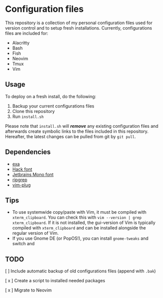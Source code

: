 # Configuration files

This repository is a collection of my personal configuration files used for version control and to setup fresh installations. Currently, configurations files are included for:

* Alacritty
* Bash
* Fish
* Neovim
* Tmux
* Vim

## Usage

To deploy on a fresh install, do the following:

1. Backup your current configurations files
2. Clone this repository
3. Run `install.sh`

Please note that `install.sh` will ***remove*** any existing configuration files and afterwards create symbolic links to the files included in this repository. Hereafter, the latest changes can be pulled from git by `git pull`.

## Dependencies

* [exa](https://the.exa.website/introduction)
* [Hack font](https://sourcefoundry.org/hack/)
* [Jetbrains Mono font](https://github.com/JetBrains/JetBrainsMono)
* [ripgrep](https://github.com/BurntSushi/ripgrep)
* [vim-plug](https://github.com/junegunn/vim-plug)

## Tips

* To use systemwide copy/paste with Vim, it must be compiled with `xterm_clipboard`. You can check this with `vim --version | grep xterm_clipboard`. If it is not installed, the gui-version of Vim is typically compiled with `xterm_clipboard` and can be installed alongside the regular version of Vim.
* If you use Gnome DE (or PopOS!), you can install `gnome-tweaks` and switch <esc> and <Caps Lock>

## TODO

[ ] Include automatic backup of old configurations files (append with `.bak`)

[ x ] Create a script to installed needed packages

[ x ] Migrate to Neovim
